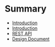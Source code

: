 # Summary

* [Introduction](README.md)
* [Introduction](readme.md)
* [REST API](docs/atlanta_rest_api.md)
* [Design Document](docs/design_document.md)

